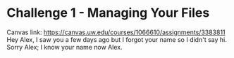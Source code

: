 # Challenge 1 - Managing Your Files

Canvas link: https://canvas.uw.edu/courses/1066610/assignments/3383811
Hey Alex, I saw you a few days ago but I forgot your name so I didn't say hi. Sorry Alex; I know your name now Alex.
